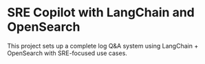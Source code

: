 # SRE Copilot with LangChain and OpenSearch

This project sets up a complete log Q&A system using LangChain + OpenSearch with SRE-focused use cases.